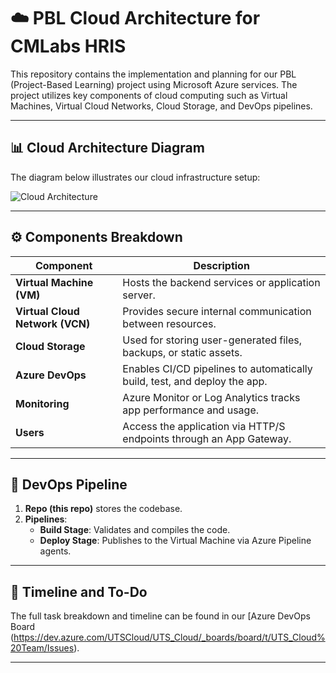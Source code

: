 # ☁️ PBL Cloud Architecture for CMLabs HRIS

This repository contains the implementation and planning for our PBL (Project-Based Learning) project using Microsoft Azure services. The project utilizes key components of cloud computing such as Virtual Machines, Virtual Cloud Networks, Cloud Storage, and DevOps pipelines.

---

## 📊 Cloud Architecture Diagram

The diagram below illustrates our cloud infrastructure setup:

![Cloud Architecture](./cloud-architectre.png)

---

## ⚙️ Components Breakdown

| Component | Description |
|----------|-------------|
| **Virtual Machine (VM)** | Hosts the backend services or application server. |
| **Virtual Cloud Network (VCN)** | Provides secure internal communication between resources. |
| **Cloud Storage** | Used for storing user-generated files, backups, or static assets. |
| **Azure DevOps** | Enables CI/CD pipelines to automatically build, test, and deploy the app. |
| **Monitoring** | Azure Monitor or Log Analytics tracks app performance and usage. |
| **Users** | Access the application via HTTP/S endpoints through an App Gateway. |

---

## 🚀 DevOps Pipeline

1. **Repo (this repo)** stores the codebase.
2. **Pipelines**:
   - **Build Stage**: Validates and compiles the code.
   - **Deploy Stage**: Publishes to the Virtual Machine via Azure Pipeline agents.

---

## 📅 Timeline and To-Do

The full task breakdown and timeline can be found in our [Azure DevOps Board (https://dev.azure.com/UTSCloud/UTS_Cloud/_boards/board/t/UTS_Cloud%20Team/Issues).

---

